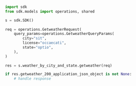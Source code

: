 <!-- Start SDK Example Usage -->
```python
import sdk
from sdk.models import operations, shared

s = sdk.SDK()
    
req = operations.GetweatherRequest(
    query_params=operations.GetweatherQueryParams(
        city="sit",
        license="occaecati",
        state="optio",
    ),
)
    
res = s.weather_by_city_and_state.getweather(req)

if res.getweather_200_application_json_object is not None:
    # handle response
```
<!-- End SDK Example Usage -->